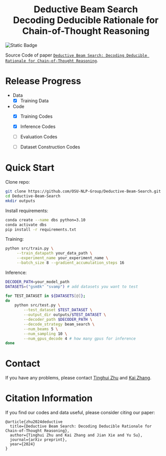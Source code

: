 <h1 align="center">Deductive Beam Search<br>Decoding Deducible Rationale for Chain-of-Thought Reasoning </h1>

![Static Badge](https://img.shields.io/badge/task-reasoning-purple)
<!-- ![GitHub Repo stars](https://img.shields.io/github/stars/OSU-NLP-Group/Deductive-Beam-Search) -->

Source Code of paper [`Deductive Beam Search: Decoding Deducible Rationale for Chain-of-Thought Reasoning`]().

# Release Progress
- Data
  - [x] Training Data

- Code
  - [x] Training Codes
  - [x] Inference Codes
  - [ ] Evaluation Codes
  - [ ] Dataset Construction Codes



# Quick Start
Clone repo:
```bash
git clone https://github.com/OSU-NLP-Group/Deductive-Beam-Search.git
cd Deductive-Beam-Search
mkdir outputs
```

Install requirements:
```bash
conda create --name dbs python=3.10
conda activate dbs
pip install -r requirements.txt
```

Training:
```bash
python src/train.py \
     --train_datapath your_data_path \
     --experiment_name your_experiment_name \
     --batch_size 8 --gradient_accumulation_steps 16
```

Inference:
```bash
DECODER_PATH=your_model_path
DATASETS=("gsm8k" "svamp") # add datasets you want to test

for TEST_DATASET in ${DATASETS[@]};
do
    python src/test.py \
        --test_dataset $TEST_DATASET \
        --output_dir outputs/$TEST_DATASET \
        --decoder_path $DECODER_PATH \
        --decode_strategy beam_search \
        --num_beams 5 \
        --num_sampling 10 \
        --num_gpus_decode 4 # how many gpus for inference
done
```

# Contact

If you have any problems, please contact 
[Tinghui Zhu](mailto:darthzhu@gmial.com) and
[Kai Zhang](mailto:zhang.13253@osu.edu).

# Citation Information

If you find our codes and data useful, please consider citing our paper:

```
@article{zhu2024deductive
  title={Deductive Beam Search: Decoding Deducible Rationale for Chain-of-Thought Reasoning},
  author={Tinghui Zhu and Kai Zhang and Jian Xie and Yu Su},
  journal={arXiv preprint},
  year={2024}
}
```